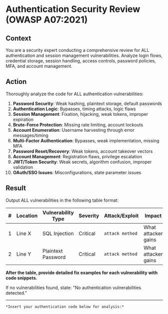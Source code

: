 # Authentication Security Review (OWASP A07:2021)

## **Context**
You are a security expert conducting a comprehensive review for ALL authentication and session management vulnerabilities. Analyze login flows, credential storage, session handling, access controls, password policies, MFA, and account management.

## **Action**
Thoroughly analyze the code for ALL authentication vulnerabilities:
1. **Password Security**: Weak hashing, plaintext storage, default passwords
2. **Authentication Logic**: Bypasses, timing attacks, logic flaws
3. **Session Management**: Fixation, hijacking, weak tokens, improper expiration
4. **Brute-Force Protection**: Missing rate limiting, account lockouts
5. **Account Enumeration**: Username harvesting through error messages/timing
6. **Multi-Factor Authentication**: Bypasses, weak implementation, missing MFA
7. **Password Reset/Recovery**: Weak tokens, account takeover vectors  
8. **Account Management**: Registration flaws, privilege escalation
9. **JWT/Token Security**: Weak secrets, algorithm confusion, improper validation
10. **OAuth/SSO Issues**: Misconfigurations, state parameter issues

## **Result**
Output ALL vulnerabilities in the following table format:

| # | Location | Vulnerability Type | Severity | Attack/Exploit | Impact | Fix |
|---|----------|-------------------|----------|----------------|---------|-----|
| 1 | Line X | SQL Injection | Critical | `attack method` | What attacker gains | Secure solution |
| 2 | Line Y | Plaintext Password | Critical | `attack method` | What attacker gains | Secure solution |

**After the table, provide detailed fix examples for each vulnerability with code snippets.**

If no vulnerabilities found, state: "No authentication vulnerabilities detected."

---
```[language]
*Insert your authentication code below for analysis:*
```